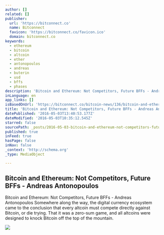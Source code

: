 ```yaml
---
author: []
related: []
publisher:
  url: 'https://bitconnect.co'
  name: Bitconnect
  favicon: 'https://bitconnect.co/favicon.ico'
  domain: bitconnect.co
keywords:
  - ethereum
  - bitcoin
  - altcoin
  - ether
  - antonopoulos
  - andreas
  - buterin
  - usd
  - bffs
  - phases
description: 'Bitcoin and Ethereum: Not Competitors, Future BFFs - Andreas Antonopoulos Somewhere along the way, the digital currency ecosystem came to the conclusion that every altcoin must compete directly against Bitcoin, or die trying. That it was a zero-sum game, and all altcoins were designed to knock Bitcoin off the top of the mountain.'
inLanguage: en
app_links: []
isBasedOnUrl: 'https://bitconnect.co/bitcoin-news/136/bitcoin-and-ethereum-not-competitors-future-bffs-andreas-antonopoulos/'
title: 'Bitcoin and Ethereum: Not Competitors, Future BFFs - Andreas Antonopoulos'
datePublished: '2016-05-03T13:40:53.177Z'
dateModified: '2016-05-03T10:35:12.545Z'
starred: false
sourcePath: _posts/2016-05-03-bitcoin-and-ethereum-not-competitors-future-bffs-andreas.md
published: true
inFeed: true
hasPage: false
inNav: false
_context: 'http://schema.org'
_type: MediaObject

---
```

<article style=""><h1>Bitcoin and Ethereum: Not Competitors, Future BFFs - Andreas Antonopoulos</h1><p>Bitcoin and Ethereum: Not Competitors, Future BFFs - Andreas Antonopoulos Somewhere along the way, the digital currency ecosystem came to the conclusion that every altcoin must compete directly against Bitcoin, or die trying. That it was a zero-sum game, and all altcoins were designed to knock Bitcoin off the top of the mountain.</p><img src="https://bitconnect.co//upload/image/bit_coin_new/02938254371461924597_lr4KGA3Iim.png" /></article>
